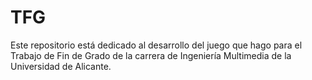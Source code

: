 # TFG
Este repositorio está dedicado al desarrollo del juego que hago para el Trabajo de Fin de Grado de la carrera de Ingeniería Multimedia de la Universidad de Alicante.
